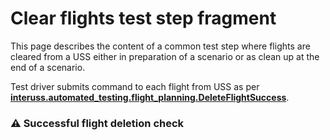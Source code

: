 # Clear flights test step fragment

This page describes the content of a common test step where flights are cleared from a USS either in preparation of a scenario or as clean up at the end of a scenario.

Test driver submits command to each flight from USS as per
**[interuss.automated_testing.flight_planning.DeleteFlightSuccess](../../../../../requirements/interuss/automated_testing/flight_planning.md)**.


### ⚠️ Successful flight deletion check
